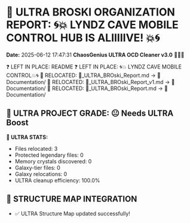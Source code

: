 # 🌌 ULTRA BROSKI ORGANIZATION REPORT: 🌀💥 LYNDZ CAVE MOBILE CONTROL HUB IS ALIIIIIVE! 💥🌀
**Date:** 2025-06-12 17:47:31
**ChaosGenius ULTRA OCD Cleaner v3.0** 🧠💜🌌

❓ LEFT IN PLACE: README
❓ LEFT IN PLACE: 🌀💥 LYNDZ CAVE MOBILE CONTROL💥🌀
📁 RELOCATED: 🌌_ULTRA_BROski_Report.md → 📝 Documentation/
📁 RELOCATED: 🌌_ULTRA_BROski_Report_v1.md → 📝 Documentation/
📁 RELOCATED: 🌌_ULTRA_BROski_Report.md → 📝 Documentation/

## 🌌 ULTRA PROJECT GRADE: 😐 Needs ULTRA Boost
**🧠 ULTRA STATS:**
- Files relocated: 3
- Protected legendary files: 0
- Memory crystals discovered: 0
- Galaxy-tier files: 0
- Galaxy relocations: 0
- ULTRA cleanup efficiency: 100.0%

## 🔄 STRUCTURE MAP INTEGRATION
- ✅ ULTRA Structure Map updated successfully!